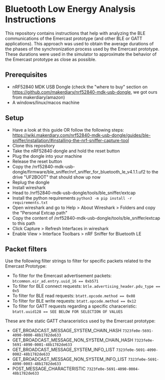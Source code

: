 # Bluetooth Low Energy Analysis Instructions

This repository contains instructions that help with analyzing the BLE communications of the Emercast prototype (and other BLE or GATT applications).
This approach was used to obtain the average durations of the phases of the synchronization process used by the Emercast prototype.
These durations were used in the simulator to approximate the behavior of the Emercast prototype as close as possible.

## Prerequisites
- nRF52840 MDK USB Dongle (check the "where to buy" section on https://github.com/makerdiary/nrf52840-mdk-usb-dongle, we got ours from makerdiary/amazon)
- A windows/linux/macos machine

## Setup
- Have a look at this guide OR follow the following steps: https://wiki.makerdiary.com/nrf52840-mdk-usb-dongle/guides/ble-sniffer/installation/#installing-the-nrf-sniffer-capture-tool
- Clone this repository
- Take the nRF52840 dongle and hold the reset button
- Plug the dongle into your machine
- Release the reset button
- Copy the /nrf52840-mdk-usb-dongle/firmware/ble_sniffer/nrf_sniffer_for_bluetooth_le_v4.1.1.uf2 to the drive "UF2BOOT" that should show up now
- Replug the dongle
- Install wireshark
- Head to /nrf52840-mdk-usb-dongle/tools/ble_sniffer/extcap
- Install the python requirements ``python3 -m pip install -r requirements.txt``
- Open wireshark and go to Help > About Wireshark > Folders and copy the "Personal Extcap path"
- Copy the content of /nrf52840-mdk-usb-dongle/tools/ble_sniffer/extcap to this path
- Click Capture > Refresh Interfaces in wireshark
- Enable View > Interface Toolbars > nRF Sniffer for Bluetooth LE

## Packet filters

Use the following filter strings to filter for specific packets related to the Emercast Prototype:
- To filter for the Emercast advertisement packets: ```btcommon.eir_ad.entry.uuid_16 == 0xb571```
- To filter for BLE connect requests: ```btle.advertising_header.pdu_type == 0x5```
- To filter for BLE read requests: ```btatt.opcode.method == 0x08```
- To filter for BLE write requests: ```btatt.opcode.method == 0x12```
- To filter for GATT requests regarding a specific characeristic: ```btatt.uuid128 == SEE BELOW FOR SELECTION OF VALUES```

These are the static GATT characeristics used by the Emercast prototype:
- GET_BROADCAST_MESSAGE_SYSTEM_CHAIN_HASH ```7323fe0e-5691-4090-0000-48b1782de633```
- GET_BROADCAST_MESSAGE_NON_SYSTEM_CHAIN_HASH ```7323fe0e-5691-4090-0001-48b1782de633```
- GET_BROADCAST_MESSAGE_SYSTEM_INFO_LIST ```7323fe0e-5691-4090-0002-48b1782de633```
- GET_BROADCAST_MESSAGE_NON_SYSTEM_INFO_LIST ```7323fe0e-5691-4090-0003-48b1782de633```
- POST_MESSAGE_CHARACTERISTIC ```7323fe0e-5691-4090-0004-48b1782de633```
